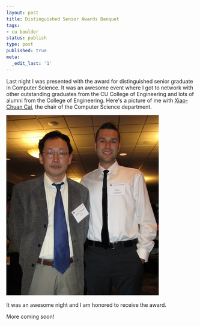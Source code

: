 ```yaml
---
layout: post
title: Distinguished Senior Awards Banquet
tags:
- cu boulder
status: publish
type: post
published: true
meta:
  _edit_last: '1'
---
```

Last night I was presented with the award for distinguished senior graduate in Computer Science. It was an awesome event where I got to network with other outstanding graduates from the CU College of Engineering and lots of alumni from the College of Engineering. Here's a picture of me with [Xiao-Chuan Cai](http://www.cs.colorado.edu/people/xiao_chuan_cai.html), the chair of the Computer Science department. 

<div class="center">
	<img src="/assets/images/posts/2011/04/distinguised_senior.jpg" width="406" height="480" alt="Picture of Ben Limmer and Xiao-Chuan Cai, head of the CU Boulder Computer Science Department" />
</div>

It was an awesome night and I am honored to receive the award.

More coming soon!